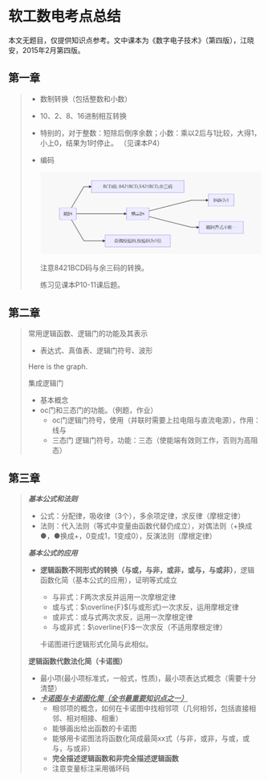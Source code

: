 # 软工数电考点总结

​	本文无题目，仅提供知识点参考。文中课本为《数字电子技术》（第四版），江晓安，2015年2月第四版。

## 第一章

>   - 数制转换（包括整数和小数）
>
>    - 10、2、8、16进制相互转换
>
>    - 特别的，对于整数：短除后倒序余数；小数：乘以2后与1比较，大得1，小上0，结果为1时停止。
>      （见课本P4）
>
>  - 编码
>
>    ![image-20200703195736277](./img/image-20200703195736277.png)
>
>    注意8421BCD码与余三码的转换。
>
>    练习见课本P10-11课后题。

## 第二章

> 常用逻辑函数、逻辑门的功能及其表示
>
> - 表达式、真值表、逻辑门符号、波形
>
> Here  is the graph.
>
> 集成逻辑门
>
> - 基本概念
> - oc门和三态门的功能。（例题，作业）
>   - oc门逻辑门符号，使用（并联时需要上拉电阻与直流电源），作用：线与
>   - 三态门 逻辑门符号，功能：三态（使能端有效则工作，否则为高阻态）

## 第三章

> ***基本公式和法则***
>
> - 公式：分配律，吸收律（3个），多余项定律，求反律（摩根定律）
> - 法则：代入法则（等式中变量由函数代替仍成立），对偶法则（+换成●，●换成+，0变成1，1变成0），反演法则（摩根定律）
>
> ***基本公式的应用***
>
> - **逻辑函数不同形式的转换（与或，与非，或非，或与，与或非）**，逻辑函数化简（基本公式的应用），证明等式成立
>   
>   - 与非式：F两次求反并运用一次摩根定律
>   - 或与式：$\overline{F}$(与或形式)一次求反，运用摩根定律
>   - 或非式：或与式两次求反，运用一次摩根定律
>   - 与或非式：$\overline{F}$一次求反（不适用摩根定律）
>   
>   卡诺图进行逻辑形式化简与此相似。
>
> **逻辑函数代数法化简（卡诺图）**
>
> - 最小项(最小项标准式，一般式，性质)，最小项表达式概念（需要十分清楚）
> - **<u>*卡诺图与卡诺图化简（全书最重要知识点之一）*</u>**
>   - 相邻项的概念，如何在卡诺图中找相邻项（几何相邻，包括直接相邻、相对相接、相重）
>   - 能够画出给出函数的卡诺图
>   - 能够用卡诺图法将函数化简成最简xx式（与非，或非，与或，或与，与或非）
>   - **完全描述逻辑函数和非完全描述逻辑函数**
>   - 注意变量标注采用循环码

